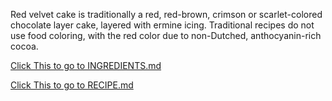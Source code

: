 Red velvet cake is traditionally a red, red-brown, crimson or scarlet-colored chocolate layer cake, layered with ermine icing.
 Traditional recipes do not use food coloring, with the red color due to non-Dutched, anthocyanin-rich cocoa. 

 [Click This to go to INGREDIENTS.md](./INGREDIENTS.md)
 
 [Click This to go to RECIPE.md](./RECIPE.md)
 